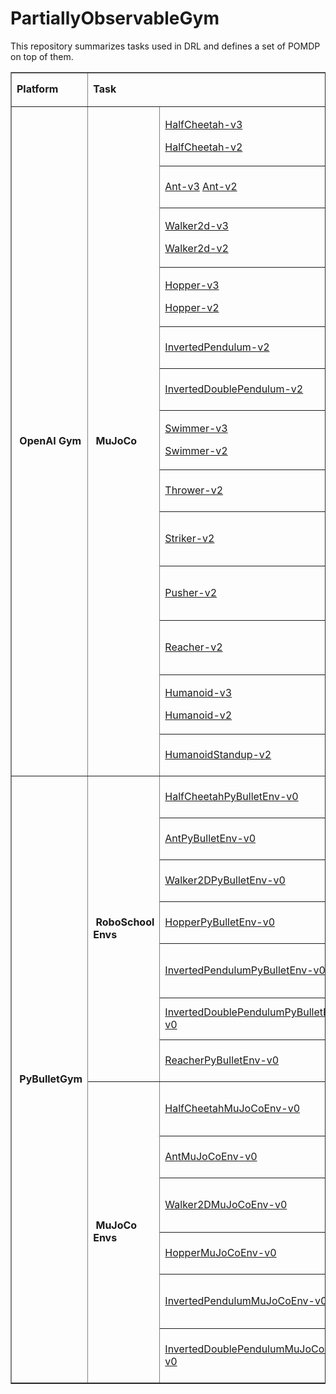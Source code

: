 # PartiallyObservableGym
This repository summarizes tasks used in DRL and defines a set of POMDP on top of them.

<table border="black" cellspacing="0" cellpadding="0">
<tbody>
<tr>
<td rowspan="2"><strong>Platform</strong></td>
<td colspan="2" rowspan="2"><strong>Task</strong></td>
<td colspan="2"><strong>Observation</strong></td>
<td colspan="2"><strong>Action</strong></td>
<td rowspan="2"><strong>Reward</strong></td>
<td colspan="1" rowspan="2"><strong>Image</strong></td>
</tr>
<tr>
<td><strong>Dim</strong></td>
<td rowspan="1"><strong>Composition</strong></td>
<td><strong>Dim</strong></td>
<td rowspan="1"><strong>Composition</strong></td>
</tr>
<tr>
<td rowspan="13"> <strong>OpenAI Gym</strong></td>
<td rowspan="13"> <strong>MuJoCo</strong></td>
<td>
<p><a href="https://github.com/openai/gym/blob/master/gym/envs/mujoco/half_cheetah_v3.py" target="_blank" rel="noopener">HalfCheetah-v3</a></p>
<p><a href="https://github.com/openai/gym/blob/master/gym/envs/mujoco/half_cheetah.py" target="_blank" rel="noopener">HalfCheetah-v2</a></p>
</td>
<td>17</td>
<td><details> <summary>Click to expand</summary>
<ul>
<li>Position: 1-8 (d=8)</li>
<li>Velocity: 9-17 (d=9)</li>
</ul>
</details></td>
<td> 6</td>
<td><details> <summary>Click to expand</summary></details></td>
<td> </td>
<td><details><summary>Click to expand</summary></details></td>
</tr>
<tr>
<td><a href="https://github.com/openai/gym/blob/master/gym/envs/mujoco/ant_v3.py" target="_blank" rel="noopener">Ant-v3</a> <a href="https://github.com/openai/gym/blob/master/gym/envs/mujoco/ant.py" target="_blank" rel="noopener">Ant-v2</a></td>
<td>111</td>
<td><details> <summary>Click to expand</summary>
<ul>
<li>position: 1-13 (d=13)</li>
<li>velocity: 14-27 (d=14)</li>
<li>cfrc_ext: 28-111 (d=64)</li>
</ul>
</details></td>
<td> 8</td>
<td><details><summary>Click to expand</summary></details></td>
<td> </td>
<td><details><summary>Click to expand</summary></details></td>
</tr>
<tr>
<td>
<p><a href="https://github.com/openai/gym/blob/master/gym/envs/mujoco/walker2d_v3.py" target="_blank" rel="noopener">Walker2d-v3</a></p>
<p><a href="https://github.com/openai/gym/blob/master/gym/envs/mujoco/walker2d.py" target="_blank" rel="noopener">Walker2d-v2</a></p>
</td>
<td> 17</td>
<td><details> <summary>Click to expand</summary>
<ul>
<li>position: 1-8 (d=8)</li>
<li>velocity: 9-17 (d=9)</li>
</ul>
</details></td>
<td> 6</td>
<td><details> <summary>Click to expand</summary></details> </td>
<td> </td>
<td><details> <summary>Click to expand</summary></details> </td>
</tr>
<tr>
<td>
<p><a href="https://github.com/openai/gym/blob/master/gym/envs/mujoco/hopper_v3.py" target="_blank" rel="noopener">Hopper-v3</a> </p>
<p><a href="http://localhost:8888/notebooks/Google%20Drive/git_repos/spinningup-new/spinup/algos/pytorch/lstm_ddpg/Untitled2.ipynb" target="_blank" rel="noopener">Hopper-v2</a></p>
</td>
<td> 11</td>
<td><details> <summary>Click to expand</summary>
<ul>
<li>position: 1-5 (d=5)</li>
<li>velocity: 6-11 (d=6)</li>
</ul>
</details></td>
<td> 3</td>
<td><details><summary>Click to expand</summary></details></td>
<td> </td>
<td><details><summary>Click to expand</summary></details></td>
</tr>
<tr>
<td><a href="https://github.com/openai/gym/blob/master/gym/envs/mujoco/inverted_pendulum.py" target="_blank" rel="noopener">InvertedPendulum-v2</a></td>
<td>4</td>
<td><details> <summary>Click to expand</summary>
<ul>
<li>position: 1-2 (d=2)</li>
<li>velocity: 3-4 (d=2)</li>
</ul>
</details></td>
<td> 1</td>
<td><details><summary>Click to expand</summary></details></td>
<td> </td>
<td><details><summary>Click to expand</summary></details></td>
</tr>
<tr>
<td><a href="https://github.com/openai/gym/blob/master/gym/envs/mujoco/inverted_double_pendulum.py" target="_blank" rel="noopener">InvertedDoublePendulum-v2</a></td>
<td>11</td>
<td><details> <summary>Click to expand</summary>
<ul>
<li>cart position: 1</li>
<li>link angles sin: 2-3</li>
<li>link angles cos: 4-5</li>
<li>link velocity: 6-8 (d=3)</li>
<li>qfrc_constraint: 9-11 (d=3)</li>
</ul>
</details></td>
<td> 1</td>
<td><details> <summary>Click to expand</summary></details> </td>
<td> </td>
<td><details><summary>Click to expand</summary></details></td>
</tr>
<tr>
<td>
<p><a href="https://github.com/openai/gym/blob/master/gym/envs/mujoco/swimmer_v3.py" target="_blank" rel="noopener">Swimmer-v3</a></p>
<p><a href="https://github.com/openai/gym/blob/master/gym/envs/mujoco/walker2d.py" target="_blank" rel="noopener">Swimmer-v2</a></p>
</td>
<td>8</td>
<td><details> <summary>Click to expand</summary>
<ul>
<li>position: 1-3 (d=3)</li>
<li>velocity: 4-8 (d=5)</li>
</ul>
</details></td>
<td> 2</td>
<td> <details> <summary>Click to expand</summary></details></td>
<td> </td>
<td> <details> <summary>Click to expand</summary></details></td>
</tr>
<tr>
<td><a href="https://github.com/openai/gym/blob/master/gym/envs/mujoco/thrower.py" target="_blank" rel="noopener">Thrower-v2</a></td>
<td>23</td>
<td><details> <summary>Click to expand</summary>
<ul>
<li>position: 1-7 (d=7)</li>
<li>velocity: 8-14 (d=7)</li>
<li>get_body_com("r_wrist_roll_link"): 15-17 (d=3)</li>
<li>get_body_com("ball"): 18-20 (d=3)</li>
<li>get_body_com("goal"): 21-23 (d=3)</li>
</ul>
</details></td>
<td> 7</td>
<td><details> <summary>Click to expand</summary></details> </td>
<td> </td>
<td><details><summary>Click to expand</summary></details></td>
</tr>
<tr>
<td><a href="https://github.com/openai/gym/blob/master/gym/envs/mujoco/striker.py" target="_blank" rel="noopener">Striker-v2</a></td>
<td>23</td>
<td><details> <summary>Click to expand</summary>
<ul>
<li>position: 1-7 (d=7)</li>
<li>velocity: 8-14 (d=7)</li>
<li>get_body_com("tips_arm"): 15-17 (d=3)</li>
<li>get_body_com("object"): 18-20 (d=3)</li>
<li>get_body_com("goal"): 21-23 (d=3)</li>
</ul>
</details></td>
<td> 7</td>
<td><details><summary>Click to expand</summary></details></td>
<td> </td>
<td><details> <summary>Click to expand</summary></details> </td>
</tr>
<tr>
<td><a href="https://github.com/openai/gym/blob/master/gym/envs/mujoco/pusher.py" target="_blank" rel="noopener">Pusher-v2</a></td>
<td>23</td>
<td><details> <summary>Click to expand</summary>
<ul>
<li>position: 1-7 (d=7)</li>
<li>velocity: 8-14 (d=7)</li>
<li>get_body_com("tips_arm"): 15-17 (d=3)</li>
<li>get_body_com("object"): 18-20 (d=3)</li>
<li>get_body_com("goal"): 21-23 (d=3)</li>
</ul>
</details></td>
<td> 7</td>
<td><details> <summary>Click to expand</summary></details> </td>
<td> </td>
<td><details> <summary>Click to expand</summary></details> </td>
</tr>
<tr>
<td><a href="https://github.com/openai/gym/blob/master/gym/envs/mujoco/reacher.py" target="_blank" rel="noopener">Reacher-v2</a></td>
<td>11</td>
<td><details> <summary>Click to expand</summary>
<ul>
<li>cos: 1-2 (d=2)</li>
<li>sin: 3-4 (d=2)</li>
<li>position: 5-6 (d=2)</li>
<li>velocity: 7-8 (d=2)</li>
<li>get_body_com("fingertip")-get_body_com("target"): 9-11 (d=3)</li>
</ul>
</details></td>
<td> 2</td>
<td> <details> <summary>Click to expand</summary></details></td>
<td> </td>
<td> <details> <summary>Click to expand</summary></details></td>
</tr>
<tr>
<td>
<p><a href="https://github.com/openai/gym/blob/master/gym/envs/mujoco/humanoid_v3.py" target="_blank" rel="noopener">Humanoid-v3</a> </p>
<p><a href="https://github.com/openai/gym/blob/master/gym/envs/mujoco/humanoid.py" target="_blank" rel="noopener">Humanoid-v2</a></p>
</td>
<td>376</td>
<td><details> <summary>Click to expand</summary>
<ul>
<li>position: 1-22 (d=22)</li>
<li>velocity: 23-45 (d=23)</li>
<li>com_inertia: 46-185 (d=140)</li>
<li>com_velocity: 186-269 (d=84)</li>
<li>actuator_forces: 270-292 (d=23)</li>
<li>external_contact_forces: 293-376 (d=84)</li>
</ul>
</details></td>
<td>6</td>
<td><details> <summary>Click to expand</summary></details> </td>
<td> </td>
<td><details> <summary>Click to expand</summary></details> </td>
</tr>
<tr>
<td><a href="https://github.com/openai/gym/blob/master/gym/envs/mujoco/humanoidstandup.py" target="_blank" rel="noopener">HumanoidStandup-v2</a></td>
<td>376</td>
<td><details> <summary>Click to expand</summary>
<ul>
<li>position: 1-22 (d=22)</li>
<li>velocity: 23-45 (d=23)</li>
<li>com_inertia: 46-185 (d=140)</li>
<li>com_velocity: 186-269 (d=84)</li>
<li>actuator_forces: 270-292 (d=23)</li>
<li>external_contact_forces: 293-376 (d=84)</li>
</ul>
</details></td>
<td>17</td>
<td><details> <summary>Click to expand</summary></details> </td>
<td> </td>
<td><details><summary>Click to expand</summary></details></td>
</tr>
<tr>
<td rowspan="13"> <strong>PyBulletGym</strong></td>
<td rowspan="7"> <strong>RoboSchool Envs</strong></td>
<td><a href="https://github.com/benelot/pybullet-gym/blob/master/pybulletgym/envs/roboschool/robots/locomotors/walker_base.py" target="_blank" rel="noopener">HalfCheetahPyBulletEnv-v0</a></td>
<td> 26</td>
<td><details> <summary>Click to expand</summary>
<ul>
<li>more: (d=8)
<ul>
<li>distance at z: 1</li>
<li>angle_to_target sin: 2</li>
<li>angle_to_target cos: 3</li>
<li>velocity x: 4</li>
<li>velocity y: 5</li>
<li>velocity z: 6</li>
<li>roll: 7</li>
<li>pitch: 8</li>
</ul>
</li>
<li>position: 9-20 (d=12)</li>
<li>feet contact: 21-26 (d=6)</li>
</ul>
</details></td>
<td> 6</td>
<td><details><summary>Click to expand</summary></details></td>
<td> </td>
<td><details><summary>Click to expand</summary></details></td>
</tr>
<tr>
<td><a href="http://localhost:8888/notebooks/Google%20Drive/git_repos/spinningup-new/spinup/algos/pytorch/lstm_ddpg/Untitled2.ipynb" target="_blank" rel="noopener">AntPyBulletEnv-v0</a></td>
<td> 28</td>
<td><details> <summary>Click to expand</summary>
<ul>
<li>more: (d=8)
<ul>
<li>distance at z: 1</li>
<li>angle_to_target sin: 2</li>
<li>angle_to_target cos: 3</li>
<li>velocity x: 4</li>
<li>velocity y: 5</li>
<li>velocity z: 6</li>
<li>roll: 7</li>
<li>pitch: 8</li>
</ul>
</li>
<li>position: 9-24 (d=16)</li>
<li>feet contact: 25-28 (d=4)</li>
</ul>
</details></td>
<td>8 </td>
<td><details><summary>Click to expand</summary></details></td>
<td> </td>
<td><details><summary>Click to expand</summary></details></td>
</tr>
<tr>
<td><a href="http://localhost:8888/notebooks/Google%20Drive/git_repos/spinningup-new/spinup/algos/pytorch/lstm_ddpg/Untitled2.ipynb" target="_blank" rel="noopener">Walker2DPyBulletEnv-v0</a></td>
<td> 22</td>
<td><details> <summary>Click to expand</summary>
<ul>
<li> more: (d=8)
<ul>
<li>distance at z: 1</li>
<li>angle_to_target sin: 2</li>
<li>angle_to_target cos: 3</li>
<li>velocity x: 4</li>
<li>velocity y: 5</li>
<li>velocity z: 6</li>
<li>roll: 7</li>
<li>pitch: 8</li>
</ul>
</li>
<li>position: 9-20 (d=12)</li>
<li>feet contact: 21-22 (d=2)</li>
</ul>
</details></td>
<td> 6</td>
<td><details><summary>Click to expand</summary></details></td>
<td> </td>
<td><details><summary>Click to expand</summary></details></td>
</tr>
<tr>
<td><a href="http://localhost:8888/notebooks/Google%20Drive/git_repos/spinningup-new/spinup/algos/pytorch/lstm_ddpg/Untitled2.ipynb" target="_blank" rel="noopener">HopperPyBulletEnv-v0</a></td>
<td>15</td>
<td><details> <summary>Click to expand</summary>
<ul>
<li>more: (d=8)
<ul>
<li>distance at z: 1</li>
<li>angle_to_target sin: 2</li>
<li>angle_to_target cos: 3</li>
<li>velocity x: 4</li>
<li>velocity y: 5</li>
<li>velocity z: 6</li>
<li>roll: 7</li>
<li>pitch: 8</li>
</ul>
</li>
<li>position: 9-14 (d=6)</li>
<li>feet contact: 15 (d=1)</li>
</ul>
</details></td>
<td>3 </td>
<td><details> <summary>Click to expand</summary></details> </td>
<td> </td>
<td><details><summary>Click to expand</summary></details></td>
</tr>
<tr>
<td><a href="https://github.com/benelot/pybullet-gym/blob/master/pybulletgym/envs/roboschool/robots/pendula/interted_pendulum.py" target="_blank" rel="noopener">InvertedPendulumPyBulletEnv-v0</a></td>
<td>5</td>
<td><details> <summary>Click to expand</summary>
<ul>
<li>slider x: 1</li>
<li>slider velocity x: 2</li>
<li>cos: 3</li>
<li>sin: 4</li>
<li>theta_dot: 5</li>
</ul>
</details></td>
<td>1 </td>
<td> <details open=""> <summary>Click to expand</summary></details></td>
<td> </td>
<td> <details open=""> <summary>Click to expand</summary></details></td>
</tr>
<tr>
<td><a href="https://github.com/benelot/pybullet-gym/blob/master/pybulletgym/envs/roboschool/robots/pendula/inverted_double_pendulum.py" target="_blank" rel="noopener">InvertedDoublePendulumPyBulletEnv-v0</a></td>
<td>9</td>
<td><details> <summary>Click to expand</summary>
<ul>
<li>slider x: 1</li>
<li>slider velocity x: 2</li>
<li>pole2 x: 3</li>
<li>j1 cos: 4</li>
<li>j1 sin: 5</li>
<li>j1 dot: 6</li>
<li>j2 cos: 7</li>
<li>j2 sin: 8</li>
<li>j2 dot: 9</li>
</ul>
</details></td>
<td> 1</td>
<td><details open=""><summary>Click to expand</summary></details></td>
<td> </td>
<td><details open=""><summary>Click to expand</summary></details></td>
</tr>
<tr>
<td><a href="https://github.com/benelot/pybullet-gym/blob/master/pybulletgym/envs/roboschool/robots/manipulators/reacher.py" target="_blank" rel="noopener">ReacherPyBulletEnv-v0</a></td>
<td>9</td>
<td><details> <summary>Click to expand</summary>
<ul>
<li>target x: 1</li>
<li>target y: 2</li>
<li>to_target_vec 1: 3</li>
<li>to_target_vec 2: 4</li>
<li>central_joint cos: 5</li>
<li>central_joint sin: 6</li>
<li>central_joint dot: 7</li>
<li>elbow_joint gamma: 8</li>
<li>elbow_joint gamma dot: 9</li>
</ul>
</details></td>
<td>2 </td>
<td><details> <summary>Click to expand</summary></details> </td>
<td> </td>
<td><details><summary>Click to expand</summary></details></td>
</tr>
<tr>
<td rowspan="6"> <strong>MuJoCo Envs</strong></td>
<td><a href="https://github.com/benelot/pybullet-gym/blob/master/pybulletgym/envs/mujoco/robots/locomotors/half_cheetah.py" target="_blank" rel="noopener">HalfCheetahMuJoCoEnv-v0</a> </td>
<td> 17</td>
<td><details> <summary>Click to expand</summary>
<ul>
<li> position: 1-8 (d=8)</li>
<li>velocity: 9-17 (d=9)</li>
</ul>
</details></td>
<td> 6</td>
<td> <details> <summary>Click to expand</summary></details></td>
<td> </td>
<td> <details open=""> <summary>Click to expand</summary></details></td>
</tr>
<tr>
<td><a href="https://github.com/benelot/pybullet-gym/blob/master/pybulletgym/envs/mujoco/robots/locomotors/ant.py" target="_blank" rel="noopener">AntMuJoCoEnv-v0</a> </td>
<td> 111</td>
<td><details> <summary>Click to expand</summary>
<ul>
<li>position: 1-13 (d=13)</li>
<li>velocity: 14-27 (d=14)</li>
<li>cfrc_ext: 28-111 (d=64) (The cfrc_ext is set to zeros in PyBulletGym.) (The cfrc_ext are the external forces (force x,y,z and torque x,y,z) applied to each of the links at the center of mass. For the Ant, this is 14*6: the ground link, the torso link, and 12 links for all legs (3 links for each leg))</li>
</ul>
</details></td>
<td> 8</td>
<td><details> <summary>Click to expand</summary></details></td>
<td> </td>
<td><details><summary>Click to expand</summary></details></td>
</tr>
<tr>
<td><a href="https://github.com/benelot/pybullet-gym/blob/master/pybulletgym/envs/mujoco/robots/locomotors/walker2d.py" target="_blank" rel="noopener">Walker2DMuJoCoEnv-v0</a></td>
<td>17</td>
<td><details> <summary>Click to expand</summary>
<ul>
<li>position: 1-8 (d=8)</li>
<li>velocity: 9-17 (d=9)</li>
</ul>
</details></td>
<td>6 </td>
<td> <details> <summary>Click to expand</summary></details></td>
<td> </td>
<td> <details open=""> <summary>Click to expand</summary></details></td>
</tr>
<tr>
<td><a href="https://github.com/benelot/pybullet-gym/blob/master/pybulletgym/envs/mujoco/robots/locomotors/hopper.py" target="_blank" rel="noopener">HopperMuJoCoEnv-v0</a></td>
<td>15</td>
<td><details> <summary>Click to expand</summary>
<ul>
<li>position: 1-7 (d=7)</li>
<li>velocity: 8-15 (d=8)</li>
</ul>
</details></td>
<td> 3</td>
<td> <details open=""> <summary>Click to expand</summary></details></td>
<td> </td>
<td><details> <summary>Click to expand</summary></details></td>
</tr>
<tr>
<td><a href="https://github.com/benelot/pybullet-gym/blob/master/pybulletgym/envs/mujoco/robots/pendula/inverted_pendulum.py" target="_blank" rel="noopener">InvertedPendulumMuJoCoEnv-v0</a></td>
<td>4</td>
<td><details> <summary>Click to expand</summary>
<ul>
<li>position: 1-3 (d=3)</li>
<li>velocity: 4 (d=1)</li>
</ul>
</details></td>
<td> 1</td>
<td> <details open=""> <summary>Click to expand</summary></details></td>
<td> </td>
<td> <details open=""> <summary>Click to expand</summary></details></td>
</tr>
<tr>
<td><a href="https://github.com/benelot/pybullet-gym/blob/master/pybulletgym/envs/mujoco/robots/pendula/inverted_double_pendulum.py" target="_blank" rel="noopener">InvertedDoublePendulumMuJoCoEnv-v0</a></td>
<td>11</td>
<td><details> <summary>Click to expand</summary>
<ul>
<li>cart position: 1</li>
<li>link angles sin: 2-3</li>
<li>link angles cos: 4-5</li>
<li>link velocity: 6-8</li>
<li>qfrc_constraint: 9-11</li>
</ul>
</details></td>
<td>1 </td>
<td><details open=""> <summary>Click to expand</summary></details> </td>
<td> </td>
<td><details> <summary>Click to expand</summary></details> </td>
</tr>
</tbody>
</table>

